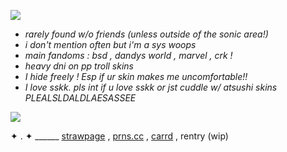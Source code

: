 ![](https://64.media.tumblr.com/7bd480493751fdf9f671045d39fd1c70/0ce054bbf6e65e44-c7/s1280x1920/cf8b37ce1ee152f47199cacd66bb90a713148990.pnj)

- _rarely found w/o friends (unless outside of the sonic area!)_
- _i don't mention often but i'm a sys woops_
- _main fandoms : bsd , dandys world , marvel , crk !_
- _heavy dni on pp troll skins_
- _I hide freely ! Esp if ur skin makes me uncomfortable!!_
- _I love sskk. pls int if u love sskk or jst cuddle w/ atsushi skins PLEALSLDALDLAESASSEE_

![](https://media.discordapp.net/attachments/1180885639814717451/1324291609772298313/Untitled1156_20250102152151.png?ex=67779e2b&is=67764cab&hm=3ebc021069903e586f96c4a21872363b9e8d49ec7a065e0d04680522b7e6e77e&=&format=webp&quality=lossless&width=1100&height=486)

✦ . ✦ ______ [strawpage](https://redinsides.straw.page/) , [prns.cc](https://pronouns.cc/@sycicle) , [carrd](https://me0wz3r.carrd.co/) , rentry (wip)
